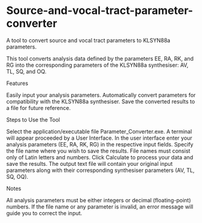 # Source-and-vocal-tract-parameter-converter
A tool to convert source and vocal tract parameters to KLSYN88a parameters.

This tool converts analysis data defined by the parameters EE, RA, RK, and RG into the corresponding parameters of the KLSYN88a synthesiser: AV, TL, SQ, and OQ.


Features

Easily input your analysis parameters.
Automatically convert parameters for compatibility with the KLSYN88a synthesiser.
Save the converted results to a file for future reference.


Steps to Use the Tool

Select the application/executable file Parameter_Converter.exe.
A terminal will appear proceeded by a User Interface.
In the user interface enter your analysis parameters (EE, RA, RK, RG) in the respective input fields.
Specify the file name where you wish to save the results.
File names must consist only of Latin letters and numbers.
Click Calculate to process your data and save the results.
The output text file will contain your original input parameters along with their corresponding synthesiser parameters (AV, TL, SQ, OQ).


Notes

All analysis parameters must be either integers or decimal (floating-point) numbers.
If the file name or any parameter is invalid, an error message will guide you to correct the input.

